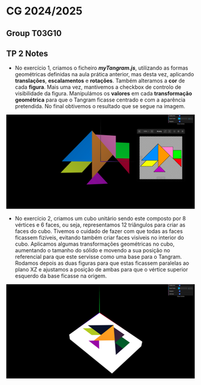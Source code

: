 # CG 2024/2025

## Group T03G10

## TP 2 Notes

- No exercício 1, criamos o ficheiro **_myTangram.js_**, utilizando as formas geométricas definidas na aula prática anterior, mas desta vez, aplicando **translações**, **escalamentos** e **rotações**. Também alteramos a **cor** de cada **figura**. Mais uma vez, mantivemos a checkbox de controlo de visibilidade da figura. Manipulámos os **valores** em cada **transformação geométrica** para que o Tangram ficasse centrado e com a aparência pretendida. No final obtivemos o resultado que se segue na imagem.

![Screenshot 1](screenshots/cgra-t03g10-tp2-1.png)

- No exercício 2, criamos um cubo unitário sendo este composto por 8 vértices e 6 faces, ou seja, representamos 12 triângulos para criar as faces do cubo. Tivemos o cuidado de fazer com que todas as faces ficassem fizíveis, evitando também criar faces visíveis no interior do cubo. Aplicamos algumas transformações geométricas no cubo, aumentando o tamanho do sólido e movendo a sua posição no referencial para que este servisse como uma base para o Tangram. Rodamos depois as duas figuras para que estas ficassem paralelas ao plano XZ e ajustamos a posição de ambas para que o vértice superior esquerdo da base ficasse na origem.

![Screenshot 1](screenshots/cgra-t03g10-tp2-2.png)

